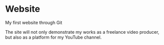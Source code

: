 # Website
My first website through Git

The site will not only demonstrate my works as a freelance video producer, but also as a platform for my YouTube channel.

